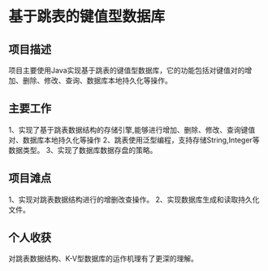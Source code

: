 # 基于跳表的键值型数据库
## 项目描述
项目主要使用Java实现基于跳表的键值型数据库，它的功能包括对键值对的增加、删除、修改、查询、数据库本地持久化等操作。

## 主要工作
1、实现了基于跳表数据结构的存储引擎,能够进行增加、删除、修改、查询键值对、数据库本地持久化等操作
2、跳表使用泛型编程，支持存储String,Integer等数据类型。
3、实现了数据库数据存盘的策略。

## 项目滩点 
1、实现对跳表数据结构进行的增删改查操作。
2、实现数据库生成和读取持久化文件。

## 个人收获
对跳表数据结构、K-V型数据库的运作机理有了更深的理解。



